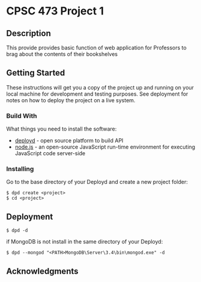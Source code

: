 # CPSC 473 Project 1

## Description

This provide provides basic function of web application for Professors to brag about the contents of their bookshelves

## Getting Started

These instructions will get you a copy of the project up and running on your local machine for development and testing purposes. See deployment for notes on how to deploy the project on a live system.

### Build With

What things you need to install the software:

* [deployd](http://deployd.com/) - open source platform to build API
* [node.js](https://nodejs.org/en/download/) - an open-source JavaScript run-time environment for executing JavaScript code server-side

### Installing

Go to the base directory of your Deployd and create a new project folder:

```
$ dpd create <project>
$ cd <project>
```

## Deployment

```
$ dpd -d
```
if MongoDB is not install in the same directory of your Deployd:
```
$ dpd --mongod "<PATH>MongoDB\Server\3.4\bin\mongod.exe" -d
```



## Acknowledgments
